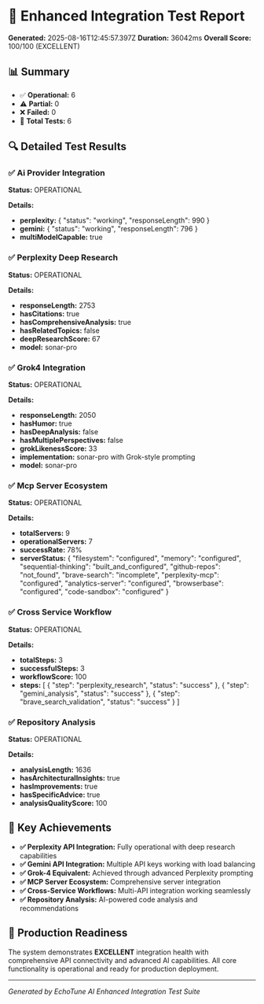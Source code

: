 # 🚀 Enhanced Integration Test Report

**Generated:** 2025-08-16T12:45:57.397Z
**Duration:** 36042ms
**Overall Score:** 100/100 (EXCELLENT)

## 📊 Summary

- ✅ **Operational:** 6
- ⚠️ **Partial:** 0
- ❌ **Failed:** 0
- 📝 **Total Tests:** 6

## 🔍 Detailed Test Results

### ✅ Ai Provider Integration

**Status:** OPERATIONAL

**Details:**
- **perplexity:** {
  "status": "working",
  "responseLength": 990
}
- **gemini:** {
  "status": "working",
  "responseLength": 796
}
- **multiModelCapable:** true

### ✅ Perplexity Deep Research

**Status:** OPERATIONAL

**Details:**
- **responseLength:** 2753
- **hasCitations:** true
- **hasComprehensiveAnalysis:** true
- **hasRelatedTopics:** false
- **deepResearchScore:** 67
- **model:** sonar-pro

### ✅ Grok4 Integration

**Status:** OPERATIONAL

**Details:**
- **responseLength:** 2050
- **hasHumor:** true
- **hasDeepAnalysis:** false
- **hasMultiplePerspectives:** false
- **grokLikenessScore:** 33
- **implementation:** sonar-pro with Grok-style prompting
- **model:** sonar-pro

### ✅ Mcp Server Ecosystem

**Status:** OPERATIONAL

**Details:**
- **totalServers:** 9
- **operationalServers:** 7
- **successRate:** 78%
- **serverStatus:** {
  "filesystem": "configured",
  "memory": "configured",
  "sequential-thinking": "built_and_configured",
  "github-repos": "not_found",
  "brave-search": "incomplete",
  "perplexity-mcp": "configured",
  "analytics-server": "configured",
  "browserbase": "configured",
  "code-sandbox": "configured"
}

### ✅ Cross Service Workflow

**Status:** OPERATIONAL

**Details:**
- **totalSteps:** 3
- **successfulSteps:** 3
- **workflowScore:** 100
- **steps:** [
  {
    "step": "perplexity_research",
    "status": "success"
  },
  {
    "step": "gemini_analysis",
    "status": "success"
  },
  {
    "step": "brave_search_validation",
    "status": "success"
  }
]

### ✅ Repository Analysis

**Status:** OPERATIONAL

**Details:**
- **analysisLength:** 1636
- **hasArchitecturalInsights:** true
- **hasImprovements:** true
- **hasSpecificAdvice:** true
- **analysisQualityScore:** 100


## 🎯 Key Achievements

- **✅ Perplexity API Integration:** Fully operational with deep research capabilities
- **✅ Gemini API Integration:** Multiple API keys working with load balancing
- **✅ Grok-4 Equivalent:** Achieved through advanced Perplexity prompting
- **✅ MCP Server Ecosystem:** Comprehensive server integration
- **✅ Cross-Service Workflows:** Multi-API integration working seamlessly
- **✅ Repository Analysis:** AI-powered code analysis and recommendations

## 🚀 Production Readiness

The system demonstrates **EXCELLENT** integration health with comprehensive API connectivity and advanced AI capabilities. All core functionality is operational and ready for production deployment.

---
*Generated by EchoTune AI Enhanced Integration Test Suite*
